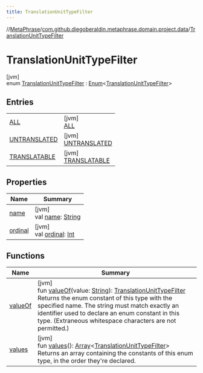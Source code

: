 ```yaml
---
title: TranslationUnitTypeFilter
---
```

//[MetaPhrase](../../../index.html)/[com.github.diegoberaldin.metaphrase.domain.project.data](../index.html)/[TranslationUnitTypeFilter](index.html)



# TranslationUnitTypeFilter



[jvm]\
enum [TranslationUnitTypeFilter](index.html) : [Enum](https://kotlinlang.org/api/latest/jvm/stdlib/kotlin/-enum/index.html)&lt;[TranslationUnitTypeFilter](index.html)&gt;



## Entries


| | |
|---|---|
| [ALL](-a-l-l/index.html) | [jvm]<br>[ALL](-a-l-l/index.html) |
| [UNTRANSLATED](-u-n-t-r-a-n-s-l-a-t-e-d/index.html) | [jvm]<br>[UNTRANSLATED](-u-n-t-r-a-n-s-l-a-t-e-d/index.html) |
| [TRANSLATABLE](-t-r-a-n-s-l-a-t-a-b-l-e/index.html) | [jvm]<br>[TRANSLATABLE](-t-r-a-n-s-l-a-t-a-b-l-e/index.html) |


## Properties


| Name | Summary |
|---|---|
| [name](-t-r-a-n-s-l-a-t-a-b-l-e/index.html#-372974862%2FProperties%2F2137835383) | [jvm]<br>val [name](-t-r-a-n-s-l-a-t-a-b-l-e/index.html#-372974862%2FProperties%2F2137835383): [String](https://kotlinlang.org/api/latest/jvm/stdlib/kotlin/-string/index.html) |
| [ordinal](-t-r-a-n-s-l-a-t-a-b-l-e/index.html#-739389684%2FProperties%2F2137835383) | [jvm]<br>val [ordinal](-t-r-a-n-s-l-a-t-a-b-l-e/index.html#-739389684%2FProperties%2F2137835383): [Int](https://kotlinlang.org/api/latest/jvm/stdlib/kotlin/-int/index.html) |


## Functions


| Name | Summary |
|---|---|
| [valueOf](value-of.html) | [jvm]<br>fun [valueOf](value-of.html)(value: [String](https://kotlinlang.org/api/latest/jvm/stdlib/kotlin/-string/index.html)): [TranslationUnitTypeFilter](index.html)<br>Returns the enum constant of this type with the specified name. The string must match exactly an identifier used to declare an enum constant in this type. (Extraneous whitespace characters are not permitted.) |
| [values](values.html) | [jvm]<br>fun [values](values.html)(): [Array](https://kotlinlang.org/api/latest/jvm/stdlib/kotlin/-array/index.html)&lt;[TranslationUnitTypeFilter](index.html)&gt;<br>Returns an array containing the constants of this enum type, in the order they're declared. |

